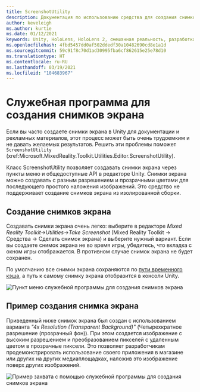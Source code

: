 ```yaml
---
title: ScreenshotUtility
description: Документация по использованию средства для создания снимков экрана в MRTK.
author: keveleigh
ms.author: kurtie
ms.date: 01/12/2021
keywords: Unity, HoloLens, HoloLens 2, смешанная реальность, разработка, MRTK
ms.openlocfilehash: 4fbd5457dd0af502ddedf30a10482690cd8e1a1d
ms.sourcegitcommit: 59c91f8c70d1ad30995fba6cf862615e25e78d10
ms.translationtype: HT
ms.contentlocale: ru-RU
ms.lasthandoff: 03/19/2021
ms.locfileid: "104683967"
---
```

# <a name="screenshot-utility"></a>Служебная программа для создания снимков экрана

Если вы часто создаете снимки экрана в Unity для документации и рекламных материалов, этот процесс может быть очень трудоемким и не давать желаемых результатов. Решить эти проблемы поможет `ScreenshotUtility` (xref:Microsoft.MixedReality.Toolkit.Utilities.Editor.ScreenshotUtility).

Класс ScreenshotUtility позволяет создавать снимки экрана через пункты меню и общедоступные API в редакторе Unity. Снимки экрана можно создавать с разным разрешением и прозрачными цветами для последующего простого наложения изображений. Это средство не поддерживает создание снимков экрана из изолированной сборки.

## <a name="taking-screenshots"></a>Создание снимков экрана

Создавать снимки экрана очень легко: выберите в редакторе *Mixed Reality Toolkit->Utilities->Take Screenshot* (Mixed Reality Toolkit -> Средства -> Сделать снимок экрана) и выберите нужный вариант. Если вы создаете снимок экрана не во время игры, убедитесь, что вкладка с окном игры отображается. В противном случае снимок экрана не будет сохранен.

По умолчанию все снимки экрана сохраняются по [пути временного кэша](https://docs.unity3d.com/ScriptReference/Application-temporaryCachePath.html), а путь к самому снимку экрана отобразится в консоли Unity.

![Пункт меню служебной программы для создания снимков экрана](../images/screenshot-utility/MRTK_ScreenshotUtility_Menu_Item.png)

## <a name="example-screenshot-capture"></a>Пример создания снимка экрана

Приведенный ниже снимок экрана был создан с использованием варианта *"4x Resolution (Transparent Background)"* (Четырехкратное разрешение (прозрачный фон)). При этом создается изображение с высоким разрешением и преобразованием пикселей с удаленным цветом в прозрачные пиксели. Это позволяет разработчикам продемонстрировать использование своего приложения в магазине или других на других медиаплощадках, наложив это изображение поверх других изображений.

![Пример захвата с помощью служебной программы для создания снимков экрана](../images/screenshot-utility/MRTK_ScreenshotUtility_Example_Capture.png)
